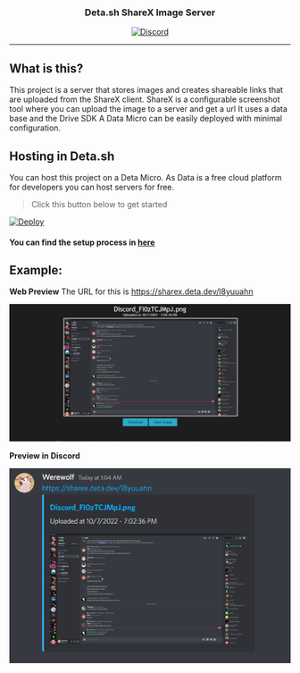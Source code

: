 <!-- Tag line -->
<h3 align="center">Deta.sh ShareX Image Server</h3>

<!-- Badges -->
<p align="center">
    <a href="http://discord.com/users/674660356819517440" target="_blank">
        <img src="https://img.shields.io/badge/Discord-Werewolf%232427-lightblue.svg?style=flat-square" alt="Discord"/>
    </a>
</p>

----

<!-- Content -->
## What is this?

This project is a server that stores images and creates shareable links that are uploaded from the ShareX client. ShareX is a configurable screenshot tool where you can upload the image to a server and get a url It uses a data base and the Drive SDK A Data Micro can be easily deployed with minimal configuration.
 
## Hosting in Deta.sh

You can host this project on a Deta Micro. As Data is a free cloud platform for developers you can host servers for free.

> Click this button below to get started

[![Deploy](https://button.deta.dev/1/svg)](https://go.deta.dev/deploy?repo=https://github.com/Towsif12/ShareX-Image-Server-Deta)

#### You can find the setup process in [here](Setup.md)

## Example:

**Web Preview**
The URL for this is https://sharex.deta.dev/l8yuuahn

![example](images/e1.png)

**Preview in Discord**

![example2](images/e2.png)

